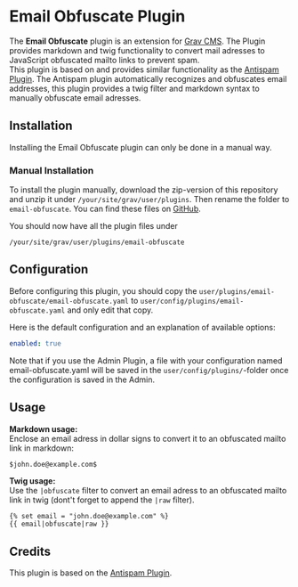 # Email Obfuscate Plugin

The **Email Obfuscate** plugin is an extension for [Grav CMS](https://github.com/getgrav/grav). The Plugin provides markdown and twig functionality to convert mail adresses to JavaScript obfuscated mailto links to prevent spam.  
This plugin is based on and provides similar functionality as the [Antispam Plugin](https://github.com/skinofthesoul/grav-plugin-antispam). The Antispam plugin automatically recognizes and obfuscates email addresses, this plugin provides a twig filter and markdown syntax to manually obfuscate email adresses.

## Installation

Installing the Email Obfuscate plugin can only be done in a manual way.

### Manual Installation

To install the plugin manually, download the zip-version of this repository and unzip it under `/your/site/grav/user/plugins`. Then rename the folder to `email-obfuscate`. You can find these files on [GitHub](https://github.com//grav-plugin-email-obfuscate).

You should now have all the plugin files under

    /your/site/grav/user/plugins/email-obfuscate

## Configuration

Before configuring this plugin, you should copy the `user/plugins/email-obfuscate/email-obfuscate.yaml` to `user/config/plugins/email-obfuscate.yaml` and only edit that copy.

Here is the default configuration and an explanation of available options:

```yaml
enabled: true
```

Note that if you use the Admin Plugin, a file with your configuration named email-obfuscate.yaml will be saved in the `user/config/plugins/`-folder once the configuration is saved in the Admin.

## Usage

**Markdown usage:**  
Enclose an email adress in dollar signs to convert it to an obfuscated mailto link in markdown:
```markdown
$john.doe@example.com$
```
**Twig usage:**  
Use the `|obfuscate` filter to convert an email adress to an obfuscated mailto link in twig (dont't forget to append the `|raw` filter).
```twig
{% set email = "john.doe@example.com" %}
{{ email|obfuscate|raw }}
```

## Credits

This plugin is based on the [Antispam Plugin](https://github.com/skinofthesoul/grav-plugin-antispam).

